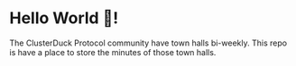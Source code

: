 # Hello World :duck:!

The ClusterDuck Protocol community have town halls bi-weekly. This repo is have a place to store the minutes of those town halls.